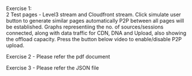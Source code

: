 Exercise 1:  
2 Test pages - Level3 stream and  Cloudfront stream. 
Click simulate user button to generate similar pages automatically P2P between all pages will be established. 
Graphs representiing the no. of sources/sessions connected, along with data traffic for CDN, DNA and Upload, also showing the offload capacity. 
Press the button below video to enable/disable P2P upload. 

Exercise 2  -  Please refer the pdf document

Exercise 3 - Please refer the JSON file
